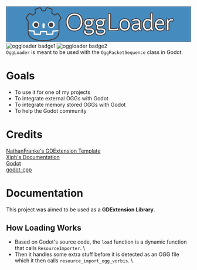 ![oggloader logo](img/OggLoader.png) \
![oggloader badge1](https://img.shields.io/github/release-date/GrowtopiaFli/oggloader-gdextension?style=for-the-badge)
![oggloader badge2](https://img.shields.io/github/last-commit/GrowtopiaFli/oggloader-gdextension/master?style=for-the-badge) \
`OggLoader` is meant to be used with the `OggPacketSequence` class in Godot.

# Goals
- To use it for one of my projects
- To integrate external OGGs with Godot
- To integrate memory stored OGGs with Godot
- To help the Godot community

# Credits
[NathanFranke's GDExtension Template](https://github.com/nathanfranke/gdextension) \
[Xiph's Documentation](https://xiph.org/doc) \
[Godot](https://github.com/godotengine/godot/tree/37d1dfef9d81aade27ab0c56fc6b6f12f6a08045) \
[godot-cpp](https://github.com/godotengine/godot-cpp/tree/3a9118cb0dafef74773216c47a030c3a4a490747)

# Documentation
This project was aimed to be used as a **GDExtension Library**.
## How Loading Works
- Based on Godot's source code, the `load` function is a dynamic function that calls `ResourceImporter`. \
- Then it handles some extra stuff before it is detected as an OGG file which it then calls `resource_import_ogg_vorbis`. \
